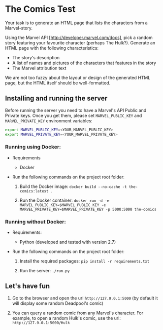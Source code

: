 # The Comics Test

Your task is to generate an HTML page that lists the characters from a
Marvel-story.

Using the Marvel API [http://developer.marvel.com/docs], pick a random story
featuring your favourite character (perhaps The Hulk?). Generate an HTML page
with the following characteristics:

* The story's description
* A list of names and pictures of the characters that features in the story
* The Marvel attribution text

We are not too fuzzy about the layout or design of the generated HTML
page, but the HTML itself should be well-formatted.


## Installing and running the server

Before running the server you need to have a Marvel's API Public and Private keys. Once you get them, 
please set `MARVEL_PUBLIC_KEY` and `MARVEL_PRIVATE_KEY` environment variables:

```bash
export MARVEL_PUBLIC_KEY=<YOUR_MARVEL_PUBLIC_KEY>
export MARVEL_PRIVATE_KEY=<YOUR_MARVEL_PRIVATE_KEY>
```

### Running using Docker:
* Requirements
    * Docker

* Run the following commands on the project root folder:

    1) Build the Docker image: `docker build --no-cache -t the-comics:latest .`

    2) Run the Docker container: `docker run -d -e MARVEL_PUBLIC_KEY=$MARVEL_PUBLIC_KEY -e MARVEL_PRIVATE_KEY=$MARVEL_PRIVATE_KEY -p 5000:5000 the-comics`


### Running without Docker:
* Requirements:
    * Python (developed and tested with version 2.7)

* Run the following commands on the project root folder:

    1) Install the required packages: `pip install -r requirements.txt`

    2) Run the server: `./run.py`


## Let's have fun
1) Go to the browser and open the url `http://127.0.0.1:5000` (by default it will display some random Deadpool's comic)

2) You can query a random comic from any Marvel's character. For example, to open a random Hulk's comic, use the url: 
`http://127.0.0.1:5000/Hulk`